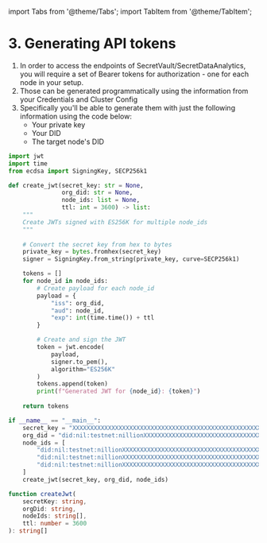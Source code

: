 import Tabs from '@theme/Tabs';
import TabItem from '@theme/TabItem';


# 3. Generating API tokens

1. In order to access the endpoints of SecretVault/SecretDataAnalytics, you will require a set of Bearer tokens for authorization - one for each node in your setup.
2. Those can be generated programmatically using the information from your Credentials and Cluster Config
3. Specifically you'll be able to generate them with just the following information using the code below:
   - Your private key
   - Your DID
   - The target node's DID

<Tabs>
  <TabItem value="python" label="Python">

```python
import jwt
import time
from ecdsa import SigningKey, SECP256k1

def create_jwt(secret_key: str = None,
               org_did: str = None,
               node_ids: list = None,
               ttl: int = 3600) -> list:
    """
    Create JWTs signed with ES256K for multiple node_ids
    """
    
    # Convert the secret key from hex to bytes
    private_key = bytes.fromhex(secret_key)
    signer = SigningKey.from_string(private_key, curve=SECP256k1)

    tokens = []
    for node_id in node_ids:
        # Create payload for each node_id
        payload = {
            "iss": org_did,
            "aud": node_id,
            "exp": int(time.time()) + ttl
        }

        # Create and sign the JWT
        token = jwt.encode(
            payload,
            signer.to_pem(),
            algorithm="ES256K"
        )
        tokens.append(token)
        print(f"Generated JWT for {node_id}: {token}")
    
    return tokens

if __name__ == "__main__":
    secret_key = "XXXXXXXXXXXXXXXXXXXXXXXXXXXXXXXXXXXXXXXXXXXXXXXXXXXXXXXXXXXXXX"
    org_did = "did:nil:testnet:nillionXXXXXXXXXXXXXXXXXXXXXXXXXXXXXXXXXXXXXXXX"
    node_ids = [
        "did:nil:testnet:nillionXXXXXXXXXXXXXXXXXXXXXXXXXXXXXXXXXXXXXXXX",
        "did:nil:testnet:nillionXXXXXXXXXXXXXXXXXXXXXXXXXXXXXXXXXXXXXXXX",
        "did:nil:testnet:nillionXXXXXXXXXXXXXXXXXXXXXXXXXXXXXXXXXXXXXXXX"
    ]
    create_jwt(secret_key, org_did, node_ids)
```
</TabItem> 
<TabItem value="typescript" label="TypeScript">

```TypeScript
function createJwt(
    secretKey: string,
    orgDid: string,
    nodeIds: string[],
    ttl: number = 3600
): string[]
```
</TabItem> 

</Tabs>